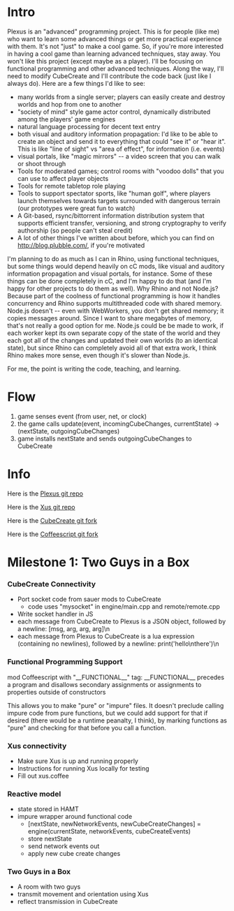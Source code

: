 Intro
====
Plexus is an "advanced" programming project. This is for people (like me) who want to learn some advanced things or get more practical experience with them. It's not "just" to make a cool game. So, if you're more interested in having a cool game than learning advanced techniques, stay away. You won't like this project (except maybe as a player). I'll be focusing on functional programming and other advanced techniques. Along the way, I'll need to modify CubeCreate and I'll contribute the code back (just like I always do). Here are a few things I'd like to see:

* many worlds from a single server; players can easily create and destroy worlds and hop from one to another
* "society of mind" style game actor control, dynamically distributed among the players' game engines
* natural language processing for decent text entry
* both visual and auditory information propagation: I'd like to be able to create an object and send it to everything that could "see it" or "hear it". This is like "line of sight" vs "area of effect", for information (i.e. events)
* visual portals, like "magic mirrors" -- a video screen that you can walk or shoot through
* Tools for moderated games; control rooms with "voodoo dolls" that you can use to affect player objects
* Tools for remote tabletop role playing
* Tools to support spectator sports, like "human golf", where players launch themselves towards targets surrounded with dangerous terrain (our prototypes were great fun to watch)
* A Git-based, rsync/bittorrent information distribution system that supports efficient transfer, versioning, and strong cryptography to verify authorship (so people can't steal credit)
* A lot of other things I've written about before, which you can find on http://blog.plubble.com/, if you're motivated 

I'm planning to do as much as I can in Rhino, using functional techniques, but some things would depend heavily on cC mods, like visual and auditory information propagation and visual portals, for instance. Some of these things can be done completely in cC, and I'm happy to do that (and I'm happy for other projects to do them as well).  Why Rhino and not Node.js?  Because part of the coolness of functional programming is how it handles concurrency and Rhino supports multithreaded code with shared memory.  Node.js doesn't -- even with WebWorkers, you don't get shared memory; it copies messages around.  Since I want to share megabytes of memory, that's not really a good option for me.  Node.js could be be made to work, if each worker kept its own separate copy of the state of the world and they each got all of the changes and updated their own worlds (to an identical state), but since Rhino can completely avoid all of that extra work, I think Rhino makes more sense, even though it's slower than Node.js.

For me, the point is writing the code, teaching, and learning.

Flow
====
1. game senses event (from user, net, or clock)
1. the game calls update(event, incomingCubeChanges, currentState) -> (nextState, outgoingCubeChanges)
1. game installs nextState and sends outgoingCubeChanges to CubeCreate


Info
====
Here is the [Plexus git repo](https://github.com/zot/Plexus)

Here is the [Xus git repo](https://github.com/zot/Xus/tree/xus2)

Here is the [CubeCreate git fork](https://github.com/zot/CubeCreate/tree/plexus)

Here is the [Coffeescript git fork](https://github.com/zot/coffee-script/tree/mocoffee)


Milestone 1: Two Guys in a Box
====
### CubeCreate Connectivity
* Port socket code from sauer mods to CubeCreate
    * code uses "mysocket" in engine/main.cpp and remote/remote.cpp
* Write socket handler in JS
* each message from CubeCreate to Plexus is a JSON object, followed by a newline: [msg, arg, arg, arg]\n
* each message from Plexus to CubeCreate is a lua expression (containing no newlines), followed by a newline: print('hello\nthere')\n

### Functional Programming Support
mod Coffeescript with "\_\_FUNCTIONAL\_\_" tag: \_\_FUNCTIONAL\_\_ precedes a program and disallows secondary assignments or assignments to properties outside of constructors

This allows you to make "pure" or "impure" files.  It doesn't preclude calling impure code from pure functions, but we could add support for that if desired (there would be a runtime peanalty, I think), by marking functions as "pure" and checking for that before you call a function.

### Xus connectivity
* Make sure Xus is up and running properly
* Instructions for running Xus locally for testing
* Fill out xus.coffee

### Reactive model
* state stored in HAMT
* impure wrapper around functional code
    * [nextState, newNetworkEvents, newCubeCreateChanges] = engine(currentState, networkEvents, cubeCreateEvents)
    * store nextState
    * send network events out
    * apply new cube create changes

### Two Guys in a Box
* A room with two guys
* transmit movement and orientation using Xus
* reflect transmission in CubeCreate

